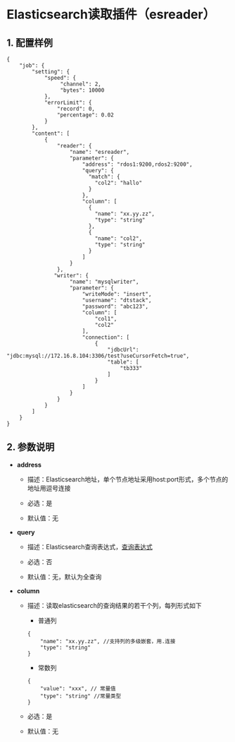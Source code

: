 # Elasticsearch读取插件（esreader）

## 1. 配置样例

```
{
    "job": {
        "setting": {
            "speed": {
                 "channel": 2,
                 "bytes": 10000
            },
            "errorLimit": {
                "record": 0,
                "percentage": 0.02
            }
        },
        "content": [
            {
                "reader": {
                    "name": "esreader",
                    "parameter": {
                        "address": "rdos1:9200,rdos2:9200",
                        "query": {
                          "match": {
                            "col2": "hallo"
                          }
                        },
                        "column": [
                          {
                            "name": "xx.yy.zz",
                            "type": "string"
                          },
                          {
                            "name": "col2",
                            "type": "string"
                          }
                        ]
                    }
                },
               "writer": {
                    "name": "mysqlwriter",
                    "parameter": {
                        "writeMode": "insert",
                        "username": "dtstack",
                        "password": "abc123",
                        "column": [
                            "col1",
                            "col2"
                        ],
                        "connection": [
                            {
                                "jdbcUrl": "jdbc:mysql://172.16.8.104:3306/test?useCursorFetch=true",
                                "table": [
                                    "tb333"
                                ]
                            }
                        ]
                    }
                }
            }
        ]
    }
}

```

## 2. 参数说明

* **address**

	* 描述：Elasticsearch地址，单个节点地址采用host:port形式，多个节点的地址用逗号连接 <br />

	* 必选：是 <br />

	* 默认值：无 <br />
	
* **query**

	* 描述：Elasticsearch查询表达式，[查询表达式](https://www.elastic.co/guide/cn/elasticsearch/guide/current/query-dsl-intro.html)  <br />

	* 必选：否 <br />

	* 默认值：无，默认为全查询<br />
	
* **column**

	* 描述：读取elasticsearch的查询结果的若干个列，每列形式如下<br />
		* 普通列
	
		```
		{
			"name": "xx.yy.zz", //支持列的多级嵌套，用.连接
			"type": "string"
		}
		```
		* 常数列
		
		```
		{
			"value": "xxx", // 常量值
			"type": "string" //常量类型
		}
		```

	* 必选：是 <br />

	* 默认值：无 <br />
